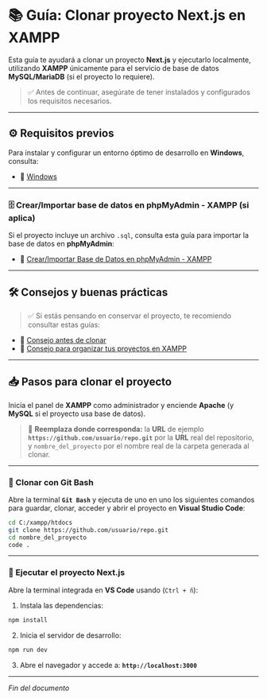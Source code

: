 # 📚 Guía: Clonar proyecto Next.js en XAMPP

Esta guía te ayudará a clonar un proyecto **Next.js** y ejecutarlo localmente, utilizando **XAMPP** únicamente para el servicio de base de datos **MySQL/MariaDB** (si el proyecto lo requiere).

> ✅ Antes de continuar, asegúrate de tener instalados y configurados los requisitos necesarios.

---

## ⚙️ Requisitos previos

Para instalar y configurar un entorno óptimo de desarrollo en **Windows**, consulta:
- 📂 [Windows](https://github.com/tejada1970/guias-desarrollo/blob/master/entorno-windows/README.md)

---

### 🗄️ Crear/Importar base de datos en phpMyAdmin - XAMPP (si aplica)

Si el proyecto incluye un archivo `.sql`, consulta esta guía para importar la base de datos en **phpMyAdmin**:

- 📄 [Crear/Importar Base de Datos en phpMyAdmin - XAMPP](https://github.com/tejada1970/guias-desarrollo/blob/master/entorno-windows/crear/crear-importar-db-en-phpmyadmin-xampp.md)

---

## 🛠 Consejos y buenas prácticas

> ✅ Si estás pensando en conservar el proyecto, te recomiendo consultar estas guías:

- 📄 [Consejo antes de clonar](https://github.com/tejada1970/guias-desarrollo/blob/master/consejos/entorno-windows/consejo-antes-de-clonar.md)
- 📄 [Consejo para organizar tus proyectos en XAMPP](https://github.com/tejada1970/guias-desarrollo/blob/master/consejos/entorno-windows/consejo-para-organizar-tus-proyectos-en-xampp.md)

---

## 📥 Pasos para clonar el proyecto

Inicia el panel de **XAMPP** como administrador y enciende **Apache** (y **MySQL** si el proyecto usa base de datos).

> 🔹 **Reemplaza donde corresponda:** la **URL** de ejemplo **`https://github.com/usuario/repo.git`** por la **URL** real del repositorio, y `nombre_del_proyecto` por el nombre real de la carpeta generada al clonar.

---

### 🔧 Clonar con Git Bash

Abre la terminal **`Git Bash`** y ejecuta de uno en uno los siguientes comandos para guardar, clonar, acceder y abrir el proyecto en **Visual Studio Code**:

```bash
cd C:/xampp/htdocs
git clone https://github.com/usuario/repo.git
cd nombre_del_proyecto
code .
```

---

### 🚀 Ejecutar el proyecto Next.js

Abre la terminal integrada en **VS Code** usando (`Ctrl + ñ`):

1. Instala las dependencias:

```bash
npm install
```

2. Inicia el servidor de desarrollo:

```bash
npm run dev
```

3. Abre el navegador y accede a: **`http://localhost:3000`**

---

*Fin del documento*